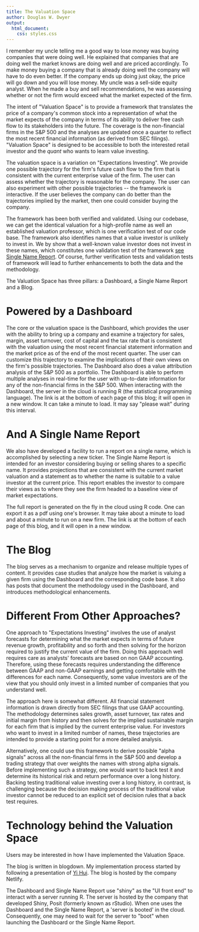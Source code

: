 ```yaml
---
title: The Valuation Space
author: Douglas W. Dwyer
output: 
  html_document:
    css: styles.css
---
```


I remember my uncle telling me a good way to lose money was buying companies that were doing well. He explained that companies that are doing well the market knows are doing well and are priced accordingly. To make money buying a company that is already doing well the company will have to do even better. If the company ends up doing just okay, the price will go down and you will lose money. My uncle was a sell-side equity analyst. When he made a buy and sell recommendations, he was assessing whether or not the firm would exceed what the market expected of the firm.

The intent of "Valuation Space" is to provide a framework that translates the price of a company's common stock into a representation of what the market expects of the company in terms of its ability to deliver free cash flow to its stakeholders into the future. The coverage is the non-financial firms in the S&P 500 and the analyses are updated once a quarter to reflect the most recent financial information (as derived from SEC filings). "Valuation Space" is designed to be accessible to both the interested retail investor and the _quant_ who wants to learn value investing.

The valuation space is a variation on "Expectations Investing". We provide one possible trajectory for the firm's future cash flow to the firm that is consistent with the current enterprise value of the firm. The user can assess whether the trajectory is reasonable for the company. The user can also experiment with other possible trajectories -- the framework is interactive. If the user believes the company can do better than the trajectories implied by the market, then one could consider buying the company.

The framework has been both verified and validated. Using our codebase, we can get the identical valuation for a high-profile name as well an established valuation professor, which is one verification test of our code base. The framework also identifies names that a value investor is unlikely to invest in. We by show that a well-known value investor does not invest in these names, which constitutes one validation test of the framework [see Single Name Report](https://douglasdwyer.netlify.app/post/2023/06/10/valuation-analysis/). Of course, further verification tests and validation tests of framework will lead to further enhancements to both the data and the methodology.

The Valuation Space has three pillars: a Dashboard, a Single Name Report and a Blog.

# Powered by a Dashboard

The core or the valuation space is the Dashboard, which provides the user with the ability to bring up a company and examine a trajectory for sales, margin, asset turnover, cost of capital and the tax rate that is consistent with the valuation using the most recent financial statement information and the market price as of the end of the most recent quarter. The user can customize this trajectory to examine the implications of their own views on the firm's possible trajectories. The Dashboard also does a value attribution analysis of the S&P 500 as a portfolio. The Dashboard is able to perform multiple analyses in real-time for the user with up-to-date information for any of the non-financial firms in the S&P 500. When interacting with the Dashboard, the server in the cloud is running R (the statistical programming language). The link is at the bottom of each page of this blog; it will open in a new window. It can take a minute to load. It may say "please wait" during this interval. 

# And A Single Name Report

We also have developed a facility to run a report on a single name, which is accomplished by selecting a new ticker. The Single Name Report is intended for an investor considering buying or selling shares to a specific name. It provides projections that are consistent with the current market valuation and a statement as to whether the name is suitable to a value investor at the current price. This report enables the investor to compare their views as to where they see the firm headed to a baseline view of market expectations.

The full report is generated on the fly in the cloud using R code. One can export it as a pdf using one's browser. It may take about a minute to load and about a minute to run on a new firm. The link is at the bottom of each page of this blog, and it will open in a new window.

# The Blog

The blog serves as a mechanism to organize and release multiple types of content. It provides case studies that analyze how the market is valuing a given firm using the Dashboard and the corresponding code base. It also has posts that document the methodology used in the Dashboard, and introduces methodological enhancements.


# Different From Other Approaches?

One approach to "Expectations Investing" involves the use of analyst forecasts for determining what the market expects in terms of future revenue growth, profitability and so forth and then solving for the horizon required to justify the current value of the firm. Doing this approach well requires care as analysts' forecasts are based on non GAAP accounting. Therefore, using these forecasts requires understanding the difference between GAAP and non-GAAP earnings and getting comfortable with the differences for each name. Consequently, some value investors are of the view that you should only invest in a limited number of companies that you understand well.

The approach here is somewhat different. All financial statement information is drawn directly from SEC filings that use GAAP accounting. The methodology determines sales growth, asset turnover, tax rates and initial margin from history and then solves for the implied sustainable margin for each firm that is implied by the current enterprise value. For investors who want to invest in a limited number of names, these trajectories are intended to provide a starting point for a more detailed analysis.

Alternatively, one could use this framework to derive possible "alpha signals" across all the non-financial firms in the S&P 500 and develop a trading strategy that over weights the names with strong alpha signals. Before implementing such a strategy, one would want to back test it and determine its historical risk and return performance over a long history. Backing testing traditional value investing over a long history, in contrast, is challenging because the decision making process of the traditional value investor cannot be reduced to an explicit set of decision rules that a back test requires.

# Technology behind the Valuation Space

Users may be interested in how I have implemented the Valuation Space.

The blog is written in blogdown. My implementation process started by following a presentation of [Yi Hui](https://yihui.org/en/2022/06/user-blogdown/). The blog is hosted by the company Netlify.

The Dashboard and Single Name Report use "shiny" as the "UI front end" to interact with a server running R. The server is hosted by the company that developed Shiny, Posit (formerly known as rStudio). When one uses the Dashboard and the Single Name Report, a 'server is booted' in the cloud. Consequently, one may need to wait for the server to "boot" when launching the Dashboard or the Single Name Report.

